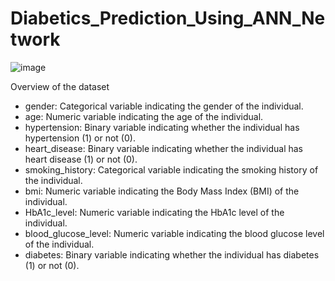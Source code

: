 # Diabetics_Prediction_Using_ANN_Network

![image](https://github.com/Ameena-Farzana/Diabetics_Prediction_Using_ANN_Network/assets/121862099/f992c898-c7ef-462a-beb1-a1200894d058)



Overview of the dataset 

* gender: Categorical variable indicating the gender of the individual.
* age: Numeric variable indicating the age of the individual.
* hypertension: Binary variable indicating whether the individual has hypertension (1) or not (0).
* heart_disease: Binary variable indicating whether the individual has heart disease (1) or not (0).
* smoking_history: Categorical variable indicating the smoking history of the individual.
* bmi: Numeric variable indicating the Body Mass Index (BMI) of the individual.
* HbA1c_level: Numeric variable indicating the HbA1c level of the individual.
* blood_glucose_level: Numeric variable indicating the blood glucose level of the individual.
* diabetes: Binary variable indicating whether the individual has diabetes (1) or not (0).
